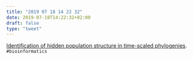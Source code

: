 ```yaml
---
title: "2019 07 18 14 22 32"
date: 2019-07-18T14:22:32+02:00
draft: false
type: "tweet"
---
```

[Identification of hidden population structure in time-scaled phylogenies](https://www.biorxiv.org/content/10.1101/704528v1). `#bioinformatics`
